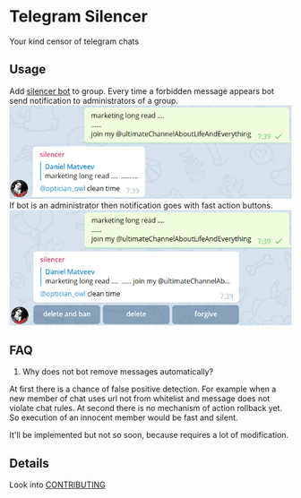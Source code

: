 # Telegram Silencer

Your kind censor of telegram chats

## Usage
Add [silencer bot](https://t.me/why_rebecca_bot) to group. 
Every time a forbidden message appears bot send notification to administrators of a group.
![example of simple notification](docs/example1.png)
If bot is an administrator then notification goes with fast action buttons.
![example with buttons](docs/example2.png)

## FAQ
1. Why does not bot remove messages automatically?

At first there is a chance of false positive detection. For example when a new member of chat uses url not from whitelist and message does not violate chat rules.
At second there is no mechanism of action rollback yet. So execution of an innocent member would be fast and silent.

It'll be implemented but not so soon, because requires a lot of modification.

## Details
Look into [CONTRIBUTING](./CONTRIBUTING.md)